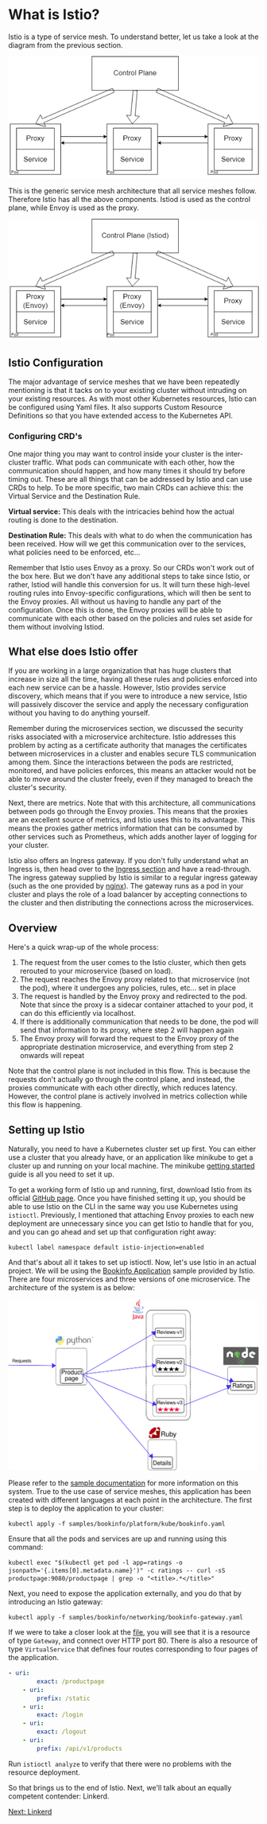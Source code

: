 # What is Istio?

Istio is a type of service mesh. To understand better, let us take a look at the diagram from the previous section.

![Service Mesh Architecture](servicemesh.png)

This is the generic service mesh architecture that all service meshes follow. Therefore Istio has all the above components. Istiod is used as the control plane, while Envoy is used as the proxy.

![Istio Service Mesh Architecture](servicemeshIstio.png)

## Istio Configuration

The major advantage of service meshes that we have been repeatedly mentioning is that it tacks on to your existing cluster without intruding on your existing resources. As with most other Kubernetes resources, Istio can be configured using Yaml files. It also supports Custom Resource Definitions so that you have extended access to the Kubernetes API.

### Configuring CRD's

One major thing you may want to control inside your cluster is the inter-cluster traffic. What pods can communicate with each other, how the communication should happen, and how many times it should try before timing out. These are all things that can be addressed by Istio and can use CRDs to help. To be more specific, two main CRDs can achieve this: the Virtual Service and the Destination Rule.

**Virtual service:** This deals with the intricacies behind how the actual routing is done to the destination.

**Destination Rule:** This deals with what to do when the communication has been received. How will we get this communication over to the services, what policies need to be enforced, etc...

Remember that Istio uses Envoy as a proxy. So our CRDs won't work out of the box here. But we don't have any additional steps to take since Istio, or rather, Istiod will handle this conversion for us. It will turn these high-level routing rules into Envoy-specific configurations, which will then be sent to the Envoy proxies. All without us having to handle any part of the configuration. Once this is done, the Envoy proxies will be able to communicate with each other based on the policies and rules set aside for them without involving Istiod.

## What else does Istio offer

If you are working in a large organization that has huge clusters that increase in size all the time, having all these rules and policies enforced into each new service can be a hassle. However, Istio provides service discovery, which means that if you were to introduce a new service, Istio will passively discover the service and apply the necessary configuration without you having to do anything yourself.

Remember during the microservices section, we discussed the security risks associated with a microservice architecture. Istio addresses this problem by acting as a certificate authority that manages the certificates between microservices in a cluster and enables secure TLS communication among them. Since the interactions between the pods are restricted, monitored, and have policies enforces, this means an attacker would not be able to move around the cluster freely, even if they managed to breach the cluster's security.

Next, there are metrics. Note that with this architecture, all communications between pods go through the Envoy proxies. This means that the proxies are an excellent source of metrics, and Istio uses this to its advantage. This means the proxies gather metrics information that can be consumed by other services such as Prometheus, which adds another layer of logging for your cluster.

Istio also offers an Ingress gateway. If you don't fully understand what an Ingress is, then head over to the [Ingress section](./../Ingress101/README.md) and have a read-through. The ingress gateway supplied by Istio is similar to a regular ingress gateway (such as the one provided by [nginx](https://docs.nginx.com/nginx-ingress-controller/)). The gateway runs as a pod in your cluster and plays the role of a load balancer by accepting connections to the cluster and then distributing the connections across the microservices.

## Overview

Here's a quick wrap-up of the whole process:

1. The request from the user comes to the Istio cluster, which then gets rerouted to your microservice (based on load).
2. The request reaches the Envoy proxy related to that microservice (not the pod), where it undergoes any policies, rules, etc... set in place
3. The request is handled by the Envoy proxy and redirected to the pod. Note that since the proxy is a sidecar container attached to your pod, it can do this efficiently via localhost.
4. If there is additionally communication that needs to be done, the pod will send that information to its proxy, where step 2 will happen again
5. The Envoy proxy will forward the request to the Envoy proxy of the appropriate destination microservice, and everything from step 2 onwards will repeat

Note that the control plane is not included in this flow. This is because the requests don't actually go through the control plane, and instead, the proxies communicate with each other directly, which reduces latency. However, the control plane is actively involved in metrics collection while this flow is happening.

## Setting up Istio

Naturally, you need to have a Kubernetes cluster set up first. You can either use a cluster that you already have, or an application like minikube to get a cluster up and running on your local machine. The minikube [getting started](https://minikube.sigs.k8s.io/docs/start/) guide is all you need to set it up.

To get a working form of Istio up and running, first, download Istio from its official [GitHub page](https://github.com/istio/istio/releases/tag/1.14.1). Once you have finished setting it up, you should be able to use Istio on the CLI in the same way you use Kubernetes using ```istioctl```. Previously, I mentioned that attaching Envoy proxies to each new deployment are unnecessary since you can get Istio to handle that for you, and you can go ahead and set up that configuration right away:

```
kubectl label namespace default istio-injection=enabled
```

And that's about all it takes to set up istioctl. Now, let's use Istio in an actual project. We will be using the [Bookinfo Application](https://github.com/istio/istio/tree/master/samples/bookinfo) sample provided by Istio. There are four microservices and three versions of one microservice. The architecture of the system is as below:

![Application Architecture](noistio.svg)

Please refer to the [sample documentation](https://istio.io/latest/docs/examples/bookinfo/) for more information on this system. True to the use case of service meshes, this application has been created with different languages at each point in the architecture. The first step is to deploy the application to your cluster:

```
kubectl apply -f samples/bookinfo/platform/kube/bookinfo.yaml
```

Ensure that all the pods and services are up and running using this command:

```
kubectl exec "$(kubectl get pod -l app=ratings -o jsonpath='{.items[0].metadata.name}')" -c ratings -- curl -sS productpage:9080/productpage | grep -o "<title>.*</title>"
```

Next, you need to expose the application externally, and you do that by introducing an Istio gateway:

```
kubectl apply -f samples/bookinfo/networking/bookinfo-gateway.yaml
```

If we were to take a closer look at the [file](https://github.com/istio/istio/blob/master/samples/bookinfo/networking/bookinfo-gateway.yaml), you will see that it is a resource of type ```Gateway```, and connect over HTTP port 80. There is also a resource of type ```VirtualService``` that defines four routes corresponding to four pages of the application.

```yaml
- uri:
        exact: /productpage
    - uri:
        prefix: /static
    - uri:
        exact: /login
    - uri:
        exact: /logout
    - uri:
        prefix: /api/v1/products
```

Run ```istioctl analyze``` to verify that there were no problems with the resource deployment.

So that brings us to the end of Istio. Next, we'll talk about an equally competent contender: Linkerd.

[Next: Linkerd](./what-is-linkerd.md)